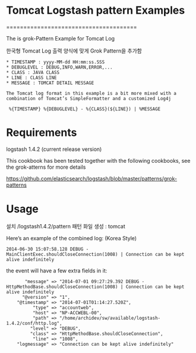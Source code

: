 # Tomcat Logstash pattern Examples
======================================

The is grok-Pattern Example for Tomcat Log 

한국형 Tomcat Log 출력 양식에 맞게 Grok Pattern을 추가함 
 
```
* TIMESTAMP : yyyy-MM-dd HH:mm:ss.SSS
* DEBUGLEVEL : DEBUG,INFO,WARN,ERROR,...
* CLASS : JAVA CLASS 
* LINE : CLASS LINE 
* MESSAGE : TOMCAT DETAIL MESSAGE 

The Tomcat log format in this example is a bit more mixed with a combination of Tomcat’s SimpleFormatter and a customized Log4j 

 %{TIMESTAMP} %{DEBUGLEVEL} - %{CLASS}(${LINE}) | %MESSAGE
 ```

Requirements 
=========
logstash 1.4.2 (current release version)

This cookbook has been tested together with the following cookbooks, see the grok-atterns for more details

https://github.com/elasticsearch/logstash/blob/master/patterns/grok-patterns


Usage
=====
설치
/logstash1.4.2/pattern 
패턴 화일 생성 : tomcat

Here’s an example of the combined log: (Korea Style)
```
2014-06-30 15:07:58.128 DEBUG - MainClientExec.shouldCloseConnection(1008) | Connection can be kept alive indefinitely
```
the  event will have a few extra fields in it:
``` 
       "message" => "2014-07-01 09:27:29.392 DEBUG - HttpMethodBase.shouldCloseConnection(1008) | Connection can be kept alive indefinitely
      "@version" => "1",
    "@timestamp" => "2014-07-01T01:14:27.520Z",
          "type" => "accountweb",
          "host" => "NP-ACCWEBL-00",
          "path" => "/home/archidev/sw/available/logstash-1.4.2/conf/http.log",
         "level" => "DEBUG",
         "class" => "HttpMethodBase.shouldCloseConnection",
          "line" => "1008",
    "logmessage" => "Connection can be kept alive indefinitely" 
```
